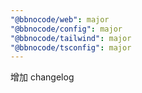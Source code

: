 ```yaml
---
"@bbnocode/web": major
"@bbnocode/config": major
"@bbnocode/tailwind": major
"@bbnocode/tsconfig": major
---
```


增加 changelog

